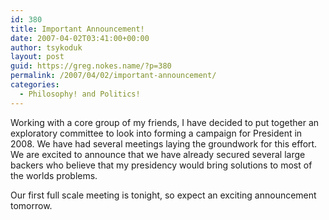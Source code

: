 ```yaml
---
id: 380
title: Important Announcement!
date: 2007-04-02T03:41:00+00:00
author: tsykoduk
layout: post
guid: https://greg.nokes.name/?p=380
permalink: /2007/04/02/important-announcement/
categories:
  - Philosophy! and Politics!
---
```

<p>Working with a core group of my friends, I have decided to put together an exploratory committee to look into forming a campaign for President in 2008. We have had several meetings laying the groundwork for this effort. We are excited to announce that we have already secured several large backers who believe that my presidency would bring solutions to most of the worlds problems.</p>


<p>Our first full scale meeting is tonight, so expect an exciting announcement tomorrow.</p>